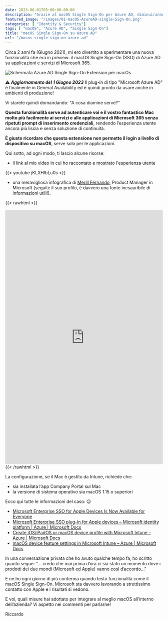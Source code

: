 ```yaml
---
date: 2023-06-01T05:00:00-00:00
description: "Grazie al macOS Single Sign-On per Azure AD, diminuiranno sensibilmente il numero di richieste di autenticazione a Microsoft 365."
featured_image: "/images/01-macOS-AzureAD-single-Sign-On.png"
categories: [ "Identity & Security"]
tags: [ "macOS", "Azure AD", "Single Sign-On"]
title: "macOS Single Sign-On su Azure AD"
url: "/macos-single-sign-on-azure-ad"
---
```

Circa 2 anni fa (Giugno 2021), mi ero divertito a sperimentare una nuova funzionalità che era in preview: il macOS Single Sign-On (SSO) di Azure AD su applicazioni e servizi di Microsoft 365.

![Schermata Azure AD Single Sign-On Extension per macOs](/images/01-macOS-AzureAD-single-Sign-On.png)

⚠️ ***Aggiornamento del 1 Giugno 2023*** Il plug-in di tipo "Microsoft Azure AD" è finalmente in General Availability ed è quindi pronto da usare anche in ambienti di produzione!

Vi starete quindi domandando: "A cosa diamine serve?"

**Questa funzionalità serve ad autenticare voi e il vostro fantastico Mac molto più facilmente ai servizi e alle applicazioni di Microsoft 365 senza ripetuti prompt di inserimento credenziali**, rendendo l’esperienza utente ancora più liscia e senza soluzione di continuità.

**È giusto ricordare che questa estensione non permette il login a livello di dispositivo su macOS**, serve solo per le applicazioni. 

Qui sotto, ad ogni modo, ti lascio alcune risorse:

- il link al mio video in cui ho raccontato e mostrato l'esperienza utente

{{< youtube jKLXHIbLu0s >}}

- una meravigliosa infografica di [Merill Fernando](https://twitter.com/merill), Product Manager in Microsoft (seguite il suo profilo, è davvero una fonte inesauribile di informazioni utili!).

{{< rawhtml >}}
  <iframe src="https://www.linkedin.com/embed/feed/update/urn:li:ugcPost:7066440254492151808" height="811" width="504" frameborder="0" allowfullscreen="" title="Post incorporato"></iframe>
{{< /rawhtml >}}

La configurazione, se il Mac è gestito da Intune, richiede che:
- sia installata l’app Company Portal sul Mac
- la versione di sistema operativo sia macOS 1.15 o superiori

Ecco qui tutte le informazioni del caso: 😉

- [Microsoft Enterprise SSO for Apple Devices Is Now Available for Everyone](https://techcommunity.microsoft.com/t5/microsoft-entra-azure-ad-blog/microsoft-enterprise-sso-for-apple-devices-is-now-available-for/ba-p/3827395)
- [Microsoft Enterprise SSO plug-in for Apple devices – Microsoft identity platform | Azure | Microsoft Docs](https://docs.microsoft.com/en-us/azure/active-directory/develop/apple-sso-plugin)
- [Create iOS/iPadOS or macOS device profile with Microsoft Intune – Azure | Microsoft Docs](https://docs.microsoft.com/en-us/mem/intune/configuration/device-features-configure#single-sign-on-app-extension)
- [macOS device feature settings in Microsoft Intune – Azure | Microsoft Docs](https://docs.microsoft.com/en-us/mem/intune/configuration/macos-device-features-settings#single-sign-on-app-extension)

In una conversazione privata che ho avuto qualche tempo fa, ho scritto quanto segue: "... credo che mai prima d’ora ci sia stato un momento dove i prodotti dei due mondi (Microsoft ed Apple) vanno così d’accordo..."

E ne ho ogni giorno di più conferma quando testo funzionalità come il macOS Single Sign-On.
Microsoft sta davvero lavorando a strettissimo contatto con Apple e i risultati si vedono.

E voi, quali misure hai adottato per integrare al meglio macOS all’interno dell’azienda? Vi aspetto nei commenti per parlarne!

Riccardo

